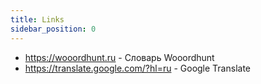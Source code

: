 ```yaml
---
title: Links
sidebar_position: 0
---
```


- <https://wooordhunt.ru> - Словарь Wooordhunt
- <https://translate.google.com/?hl=ru> - Google Translate
